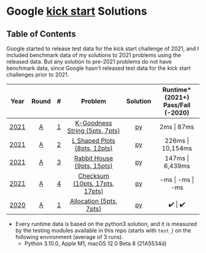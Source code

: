# Google [kick start](https://codingcompetitions.withgoogle.com/kickstart) Solutions
## Table of Contents
Google started to release test data for the kick start challenge of 2021, and I included benchmark data of my solutions to 2021 problems using the released data. But any solution to pre-2021 problems do not have benchmark data, since Google hasn't released test data for the kick start challenges prior to 2021.

| Year | Round |  #  | Problem | Solution | Runtime* (2021+) <br> Pass/Fail (-2020) |
| :--: | :---: | :-: | :-----: | :------: | :---------------------------------: |
| [2021](https://codingcompetitions.withgoogle.com/kickstart/archive/2021) |   [A](https://codingcompetitions.withgoogle.com/kickstart/round/0000000000436140)   |  [1](https://codingcompetitions.withgoogle.com/kickstart/round/0000000000436140/000000000068cca3)  | [K-Goodness String (5pts, 7pts)](./2021/README.md#k-goodness-string-5pts-7pts) | [py](./2021/ra1.py)                                                             | 2ms      \| 87ms     |
| [2021](https://codingcompetitions.withgoogle.com/kickstart/archive/2021) |   [A](https://codingcompetitions.withgoogle.com/kickstart/round/0000000000436140)   |  [2](https://codingcompetitions.withgoogle.com/kickstart/round/0000000000436140/000000000068c509)  | [L Shaped Plots (8pts, 12pts)](./2021/README.md#l-shaped-plots-8pts-12pts)     | [py](./2021/ra2.py)                                                             | 226ms    \| 10,154ms |
| [2021](https://codingcompetitions.withgoogle.com/kickstart/archive/2021) |   [A](https://codingcompetitions.withgoogle.com/kickstart/round/0000000000436140)   |  [3](https://codingcompetitions.withgoogle.com/kickstart/round/0000000000436140/000000000068cb14)  | [Rabbit House (9pts, 15pts)](./2021/README.md#rabbit-house-9pts-15pts)         | [py](./2021/ra3.py)                                                             | 147ms    \| 6,439ms  |
| [2021](https://codingcompetitions.withgoogle.com/kickstart/archive/2021) |   [A](https://codingcompetitions.withgoogle.com/kickstart/round/0000000000436140)   |  [4](https://codingcompetitions.withgoogle.com/kickstart/round/0000000000436140/000000000068c2c3)  | [Checksum (10pts, 17pts, 17pts)](./2021/README.md#checksum-10pts-17pts-17pts)  | [py](./2021/ra4.py)                                                             | -ms      \| -ms     \| -ms      |
| [2020](https://codingcompetitions.withgoogle.com/kickstart/archive/2020) |   [A](https://codingcompetitions.withgoogle.com/kickstart/round/000000000019ffc7)   |  [1](https://codingcompetitions.withgoogle.com/kickstart/round/000000000019ffc7/00000000001d3f56)  | [Allocation (5pts, 7pts)](./2020/README.md#allocation-5pts-7pts)               | [py](./2020/ra1.py)                                                             |   ✔️   \|   ✔️                                                                                     |

* Every runtime data is based on the python3 solution, and it is measured by the testing modules available in this repo (starts with `test_`) on the following environment (average of 3 runs).
  * Python 3.10.0, Apple M1, macOS 12.0 Beta 8 (21A5534d)
